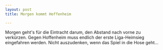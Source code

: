 ```yaml
---
layout: post
title: Morgen kommt Hoffenheim

---
```


Morgen geht's für die Eintracht darum, den Abstand nach vorne zu verkürzen. Gegen Hoffenheim muss endlich der erste Liga-Heimsieg eingefahren werden. Nicht auszudenken, wenn das Spiel in die Hose geht...


